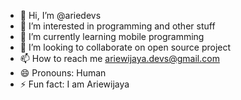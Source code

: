- 👋 Hi, I’m @ariedevs
- 👀 I’m interested in programming and other stuff 
- 🌱 I’m currently learning mobile programming
- 💞️ I’m looking to collaborate on open source project 
- 📫 How to reach me ariewijaya.devs@gmail.com
- 😄 Pronouns: Human
- ⚡ Fun fact: I am Ariewijaya

<!---
ariedevs/ariedevs is a ✨ special ✨ repository because its `README.md` (this file) appears on your GitHub profile.
You can click the Preview link to take a look at your changes.
--->
